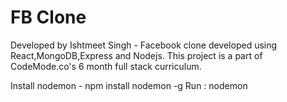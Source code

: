 # FB Clone
Developed by Ishtmeet Singh - Facebook clone developed using React,MongoDB,Express and Nodejs.  This project is a part of CodeMode.co's 6 month full stack curriculum.

Install nodemon - npm install nodemon -g
Run : nodemon
